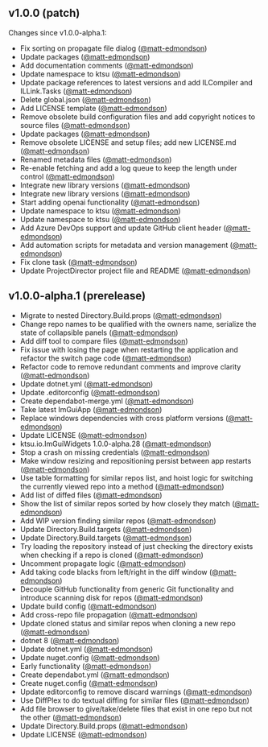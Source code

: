## v1.0.0 (patch)

Changes since v1.0.0-alpha.1:

- Fix sorting on propagate file dialog ([@matt-edmondson](https://github.com/matt-edmondson))
- Update packages ([@matt-edmondson](https://github.com/matt-edmondson))
- Add documentation comments ([@matt-edmondson](https://github.com/matt-edmondson))
- Update namespace to ktsu ([@matt-edmondson](https://github.com/matt-edmondson))
- Update package references to latest versions and add ILCompiler and ILLink.Tasks ([@matt-edmondson](https://github.com/matt-edmondson))
- Delete global.json ([@matt-edmondson](https://github.com/matt-edmondson))
- Add LICENSE template ([@matt-edmondson](https://github.com/matt-edmondson))
- Remove obsolete build configuration files and add copyright notices to source files ([@matt-edmondson](https://github.com/matt-edmondson))
- Update packages ([@matt-edmondson](https://github.com/matt-edmondson))
- Remove obsolete LICENSE and setup files; add new LICENSE.md ([@matt-edmondson](https://github.com/matt-edmondson))
- Renamed metadata files ([@matt-edmondson](https://github.com/matt-edmondson))
- Re-enable fetching and add a log queue to keep the length under control ([@matt-edmondson](https://github.com/matt-edmondson))
- Integrate new library versions ([@matt-edmondson](https://github.com/matt-edmondson))
- Integrate new library versions ([@matt-edmondson](https://github.com/matt-edmondson))
- Start adding openai functionality ([@matt-edmondson](https://github.com/matt-edmondson))
- Update namespace to ktsu ([@matt-edmondson](https://github.com/matt-edmondson))
- Update namespace to ktsu ([@matt-edmondson](https://github.com/matt-edmondson))
- Add Azure DevOps support and update GitHub client header ([@matt-edmondson](https://github.com/matt-edmondson))
- Add automation scripts for metadata and version management ([@matt-edmondson](https://github.com/matt-edmondson))
- Fix clone task ([@matt-edmondson](https://github.com/matt-edmondson))
- Update ProjectDirector project file and README ([@matt-edmondson](https://github.com/matt-edmondson))
## v1.0.0-alpha.1 (prerelease)

- Migrate to nested Directory.Build.props ([@matt-edmondson](https://github.com/matt-edmondson))
- Change repo names to be qualified with the owners name, serialize the state of collapsible panels ([@matt-edmondson](https://github.com/matt-edmondson))
- Add diff tool to compare files ([@matt-edmondson](https://github.com/matt-edmondson))
- Fix issue with losing the page when restarting the application and refactor the switch page code ([@matt-edmondson](https://github.com/matt-edmondson))
- Refactor code to remove redundant comments and improve clarity ([@matt-edmondson](https://github.com/matt-edmondson))
- Update dotnet.yml ([@matt-edmondson](https://github.com/matt-edmondson))
- Update .editorconfig ([@matt-edmondson](https://github.com/matt-edmondson))
- Create dependabot-merge.yml ([@matt-edmondson](https://github.com/matt-edmondson))
- Take latest ImGuiApp ([@matt-edmondson](https://github.com/matt-edmondson))
- Replace windows dependencies with cross platform versions ([@matt-edmondson](https://github.com/matt-edmondson))
- Update LICENSE ([@matt-edmondson](https://github.com/matt-edmondson))
- ktsu.io.ImGuiWidgets 1.0.0-alpha.28 ([@matt-edmondson](https://github.com/matt-edmondson))
- Stop a crash on missing credentials ([@matt-edmondson](https://github.com/matt-edmondson))
- Make window resizing and repositioning persist between app restarts ([@matt-edmondson](https://github.com/matt-edmondson))
- Use table formatting for similar repos list, and hoist logic for switching the currently viewed repo into a method ([@matt-edmondson](https://github.com/matt-edmondson))
- Add list of diffed files ([@matt-edmondson](https://github.com/matt-edmondson))
- Show the list of similar repos sorted by how closely they match ([@matt-edmondson](https://github.com/matt-edmondson))
- Add WIP version finding similar repos ([@matt-edmondson](https://github.com/matt-edmondson))
- Update Directory.Build.targets ([@matt-edmondson](https://github.com/matt-edmondson))
- Update Directory.Build.targets ([@matt-edmondson](https://github.com/matt-edmondson))
- Try loading the repository instead of just checking the directory exists when checking if a repo is cloned ([@matt-edmondson](https://github.com/matt-edmondson))
- Uncomment propagate logic ([@matt-edmondson](https://github.com/matt-edmondson))
- Add taking code blacks from left/right in the diff window ([@matt-edmondson](https://github.com/matt-edmondson))
- Decouple GitHub functionality from generic Git functionality and introduce scanning disk for repos ([@matt-edmondson](https://github.com/matt-edmondson))
- Update build config ([@matt-edmondson](https://github.com/matt-edmondson))
- Add cross-repo file propagation ([@matt-edmondson](https://github.com/matt-edmondson))
- Update cloned status and similar repos when cloning a new repo ([@matt-edmondson](https://github.com/matt-edmondson))
- dotnet 8 ([@matt-edmondson](https://github.com/matt-edmondson))
- Update dotnet.yml ([@matt-edmondson](https://github.com/matt-edmondson))
- Update nuget.config ([@matt-edmondson](https://github.com/matt-edmondson))
- Early functionality ([@matt-edmondson](https://github.com/matt-edmondson))
- Create dependabot.yml ([@matt-edmondson](https://github.com/matt-edmondson))
- Create nuget.config ([@matt-edmondson](https://github.com/matt-edmondson))
- Update editorconfig to remove discard warnings ([@matt-edmondson](https://github.com/matt-edmondson))
- Use DiffPlex to do textual diffing for similar files ([@matt-edmondson](https://github.com/matt-edmondson))
- Add file browser to give/take/delete files that exist in one repo but not the other ([@matt-edmondson](https://github.com/matt-edmondson))
- Update Directory.Build.props ([@matt-edmondson](https://github.com/matt-edmondson))
- Update LICENSE ([@matt-edmondson](https://github.com/matt-edmondson))
